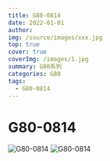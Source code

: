 ```yaml
---
title: G80-0814 
date: 2022-01-01
author: 
img: /source/images/xxx.jpg
top: true
cover: true
coverImg: /images/1.jpg
summary: G80系列
categories: G80
tags:
  - G80-0814
---
```


# G80-0814

![G80-0814](https://blmicahel1129.oss-cn-beijing.aliyuncs.com/Cherry%E6%A8%B1%E6%A1%83/G80/G80-0814/G80-0528_Olympia_ATXT_switch_alt.jpeg)
![G80-0814](https://blmicahel1129.oss-cn-beijing.aliyuncs.com/Cherry%E6%A8%B1%E6%A1%83/G80/G80-0814/G80-0528_Olympia_Cherry_numbers.jpeg)